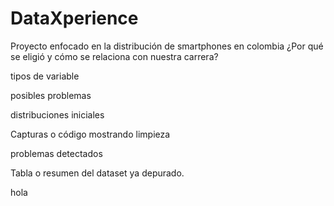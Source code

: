 # DataXperience
Proyecto enfocado en la distribución de smartphones en colombia
 ¿Por qué se eligió y cómo se relaciona con nuestra carrera?

tipos de variable

posibles problemas

distribuciones iniciales


Capturas o código mostrando limpieza


problemas detectados


Tabla o resumen del dataset ya depurado.

hola
